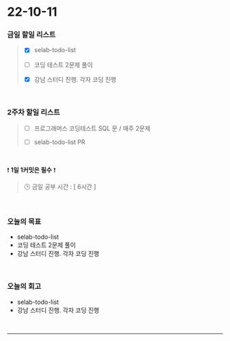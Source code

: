 # 22-10-11

### 금일 할일 리스트
> - [x]  selab-todo-list
>
> - [ ]  코딩 테스트 2문제 풀이 
>
> - [x]  강남 스터디 진행. 각자 코딩 진행

<br/>

### 2주차 할일 리스트  

> - [ ]  프로그래머스 코딩테스트 SQL 문 / 매주 2문제  
>
> - [ ]  selab-todo-list PR

<br/>

❗ **1일 1커밋은 필수** ❗
> 🕒 금일 공부 시간 :  [ 6시간 ]
  
<br/>

### 오늘의 목표
- selab-todo-list
- 코딩 테스트 2문제 풀이
- 강남 스터디 진행. 각자 코딩 진행

<br>

### 오늘의 회고
- selab-todo-list
- 강남 스터디 진행. 각자 코딩 진행


<br/>

------------  